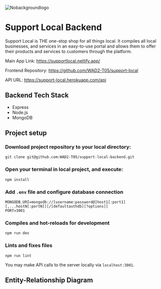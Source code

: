 ![Nobackgroundlogo](https://user-images.githubusercontent.com/86020207/200137672-672cdcfc-91a6-44f5-8f9f-429660f25143.png)

# Support Local Backend

Support Local is THE one-stop shop for all things local. It compiles all local businesses, and services in an easy-to-use portal and allows them to offer their products and services to customers through the platform.

Main App Link: https://supportlocal.netlify.app/

Frontend Repository: https://github.com/WAD2-T05/support-local

API URL: https://support-local.herokuapp.com/api

## Backend Tech Stack 
* Express
* Node.js
* MongoDB

## Project setup

### Download project repository to your local directory:
```
git clone git@github.com:WAD2-T05/support-local-backend.git
```

### Open your terminal in local project, and execute:
```
npm install
``` 

### Add `.env` file and configure database connection
```
MONGODB_URI=mongodb://[username:password@]host1[:port1][,...hostN[:portN]][/[defaultauthdb][?options]]
PORT=3001
```

### Compiles and hot-reloads for development
```
npm run dev
```

### Lints and fixes files
```
npm run lint
```

You may make API calls to the server locally via `localhost:3001`.

## Entity-Relationship Diagram
